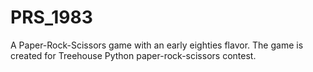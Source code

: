 PRS_1983
========

A Paper-Rock-Scissors game with  an early eighties flavor. The game
is created for Treehouse Python paper-rock-scissors contest.
